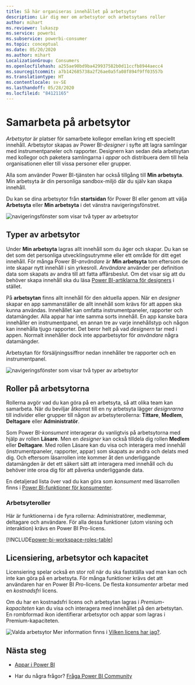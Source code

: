```yaml
---
title: Så här organiseras innehållet på arbetsytor
description: Lär dig mer om arbetsytor och arbetsytans roller
author: mihart
ms.reviewer: lukaszp
ms.service: powerbi
ms.subservice: powerbi-consumer
ms.topic: conceptual
ms.date: 05/20/2020
ms.author: mihart
LocalizationGroup: Consumers
ms.openlocfilehash: a255ae90bd9ba429937582b0d11ccfb8944aecc4
ms.sourcegitcommit: a7b142685738a2f26ae0a5fa08f894f9ff03557b
ms.translationtype: HT
ms.contentlocale: sv-SE
ms.lasthandoff: 05/28/2020
ms.locfileid: "84121165"
---
```

# <a name="collaborate-in-workspaces"></a>Samarbeta på arbetsytor

 *Arbetsytor* är platser för samarbete kollegor emellan kring ett speciellt innehåll. Arbetsytor skapas av Power BI-*designer* i syfte att lagra samlingar med instrumentpaneler och rapporter. Designern kan sedan dela arbetsytan med kollegor och paketera samlingarna i *appar* och distribuera dem till hela organisationen eller till vissa personer eller grupper. 

 Alla som använder Power BI-tjänsten har också tillgång till **Min arbetsyta**.  Min arbetsyta är din personliga sandbox-miljö där du själv kan skapa innehåll.

 Du kan se dina arbetsytor från **startsidan** för Power BI eller genom att välja **Arbetsyta** eller **Min arbetsyta** i det vänstra navigeringsfönstret.

 ![navigeringsfönster som visar två typer av arbetsytor](media/end-user-workspaces/power-bi-home.png)

## <a name="types-of-workspaces"></a>Typer av arbetsytor
Under **Min arbetsyta** lagras allt innehåll som du äger och skapar. Du kan se det som det personliga utvecklingsutrymme eller ett område för ditt eget innehåll. För många Power BI-*användare* är **Min arbetsyta** tom eftersom de inte skapar nytt innehåll i sin yrkesroll. *Användare* använder per definition data som skapats av andra till att fatta affärsbeslut. Om det visar sig att du behöver skapa innehåll ska du läsa [Power BI-artiklarna för designers](../create-reports/index.yml) i stället.

På **arbetsytan** finns allt innehåll för den aktuella appen. När en *designer* skapar en app sammanställer de allt innehåll som krävs för att appen ska kunna användas. Innehållet kan omfatta instrumentpaneler, rapporter och datamängder. Alla appar har inte samma sorts innehåll. En app kanske bara innehåller en instrumentpanel, en annan tre av varje innehållstyp och någon kan innehålla tjugo rapporter. Det beror helt på vad *designern* tar med i appen. Normalt innehåller dock inte apparbetsytor för *användare* några datamängder.

Arbetsytan för försäljningssiffror nedan innehåller tre rapporter och en instrumentpanel. 

![navigeringsfönster som visar två typer av arbetsytor](media/end-user-workspaces/power-bi-app-workspace.png)

## <a name="roles-in-the-workspaces"></a>Roller på arbetsytorna

Rollerna avgör vad du kan göra på en arbetsyta, så att olika team kan samarbeta.  När du beviljar åtkomst till en ny arbetsyta lägger *designrarna* till individer eller grupper till någon av arbetsyterollerna: **Tittare**, **Medlem**, **Deltagare** eller **Administratör**. 


Som Power BI-*konsument* interagerar du vanligtvis på arbetsytorna med hjälp av rollen **Läsare**. Men en *designer* kan också tilldela dig rollen **Medlem** eller **Deltagare**. Med rollen Läsare kan du visa och interagera med innehåll (instrumentpaneler, rapporter, appar) som skapats av andra och delats med dig. Och eftersom läsarrollen inte kommer åt den underliggande datamängden är det ett säkert sätt att interagera med innehåll och du behöver inte oroa dig för att påverka underliggande data.


En detaljerad lista över vad du kan göra som *konsument* med läsarrollen finns i [Power BI-funktioner för konsumenter](end-user-features.md).


### <a name="workspace-roles"></a>Arbetsyteroller

Här är funktionerna i de fyra rollerna: Administratörer, medlemmar, deltagare och användare. För alla dessa funktioner (utom visning och interaktion) krävs en Power BI Pro-licens.

[!INCLUDE[power-bi-workspace-roles-table](../includes/power-bi-workspace-roles-table.md)]

## <a name="licensing-workspaces-and-capacity"></a>Licensiering, arbetsytor och kapacitet
Licensiering spelar också en stor roll när du ska fastställa vad man kan och inte kan göra på en arbetsyta. För många funktioner krävs det att användaren har en Power BI *Pro*-licens. De flesta *konsumenter* arbetar med en *kostnadsfri* licens. 

Om du har en kostnadsfri licens och arbetsytan lagras i *Premium-kapaciteten* kan du visa och interagera med innehållet på den arbetsytan. En rombformad ikon identifierar arbetsytor och appar som lagras i Premium-kapaciteten.

![Valda arbetsytor](media/end-user-workspaces/power-bi-diamond.png) Mer information finns i [Vilken licens har jag?](end-user-license.md).



## <a name="next-steps"></a>Nästa steg
* [Appar i Power BI](end-user-apps.md)    

* Har du några frågor? [Fråga Power BI Community](https://community.powerbi.com/)

